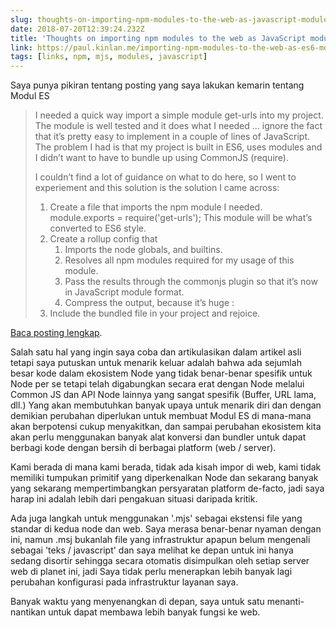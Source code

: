 ```yaml
---
slug: thoughts-on-importing-npm-modules-to-the-web-as-javascript-modules
date: 2018-07-20T12:39:24.232Z
title: 'Thoughts on importing npm modules to the web as JavaScript modules'
link: https://paul.kinlan.me/importing-npm-modules-to-the-web-as-es6-modules/
tags: [links, npm, mjs, modules, javascript]
---
```

Saya punya pikiran tentang posting yang saya lakukan kemarin tentang Modul ES

> I needed a quick way import a simple module get-urls into my project. The module is well tested and it does what I needed &#x2026; ignore the fact that it&#x2019;s pretty easy to implement in a couple of lines of JavaScript. The problem I had is that my project is built in ES6, uses modules and I didn&#x2019;t want to have to bundle up using CommonJS (require).
> 
> I couldn&#x2019;t find a lot of guidance on what to do here, so I went to experiement and this solution is the solution I came across:
> 
> 1. Create a file that imports the npm module I needed. module.exports = require('get-urls'); This module will be what&#x2019;s converted to ES6 style.
> 2. Create a rollup config that
>     1. Imports the node globals, and builtins.
>     2. Resolves all npm modules required for my usage of this module.
>     3. Pass the results through the commonjs plugin so that it&#x2019;s now in JavaScript module format.
>     4. Compress the output, because it&#x2019;s huge :
> 3. Include the bundled file in your project and rejoice.


[Baca posting lengkap](https://paul.kinlan.me/importing-npm-modules-to-the-web-as-es6-modules/).

Salah satu hal yang ingin saya coba dan artikulasikan dalam artikel asli tetapi saya putuskan untuk menarik keluar adalah bahwa ada sejumlah besar kode dalam ekosistem Node yang tidak benar-benar spesifik untuk Node per se tetapi telah digabungkan secara erat dengan Node melalui Common JS dan API Node lainnya yang sangat spesifik (Buffer, URL lama, dll.) Yang akan membutuhkan banyak upaya untuk menarik diri dan dengan demikian perubahan diperlukan untuk membuat Modul ES di mana-mana akan berpotensi cukup menyakitkan, dan sampai perubahan ekosistem kita akan perlu menggunakan banyak alat konversi dan bundler untuk dapat berbagi kode dengan bersih di berbagai platform (web / server).

Kami berada di mana kami berada, tidak ada kisah impor di web, kami tidak memiliki tumpukan primitif yang diperkenalkan Node dan sekarang banyak yang sekarang mempertimbangkan persyaratan platform de-facto, jadi saya harap ini adalah lebih dari pengakuan situasi daripada kritik.

Ada juga langkah untuk menggunakan '.mjs' sebagai ekstensi file yang standar di kedua node dan web. Saya merasa benar-benar nyaman dengan ini, namun .msj bukanlah file yang infrastruktur apapun belum mengenali sebagai 'teks / javascript' dan saya melihat ke depan untuk ini hanya sedang disortir sehingga secara otomatis disimpulkan oleh setiap server web di planet ini, jadi Saya tidak perlu menerapkan lebih banyak lagi perubahan konfigurasi pada infrastruktur layanan saya.

Banyak waktu yang menyenangkan di depan, saya untuk satu menanti-nantikan untuk dapat membawa lebih banyak fungsi ke web.
